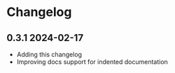 # Changelog

## 0.3.1 2024-02-17

- Adding this changelog
- Improving docs support for indented documentation

